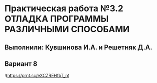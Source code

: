 # Практическая работа №3.2 ОТЛАДКА ПРОГРАММЫ РАЗЛИЧНЫМИ СПОСОБАМИ
## Выполнили: Кувшинова И.А. и Решетняк Д.А.
## Вариант 8
!(https://prnt.sc/eXCZREHfbT_n)
